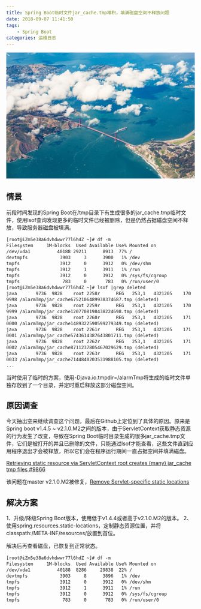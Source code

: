 ```yaml
---
title: Spring Boot临时文件jar_cache.tmp堆积，填满磁盘空间不释放问题
date: 2018-09-07 11:41:50
tags:
    - Spring Boot
categories: 运维日志
---
```

![homePage](/upload/homePage/20180907140001.jpg)
<!--more-->

## 情景
前段时间发现的Spring Boot在/tmp目录下有生成很多的jar_cache.tmp临时文件，使用lsof查询发现更多的临时文件已经被删除，但是仍然占据磁盘空间不释放，导致服务器磁盘被填满。

```
[root@iZm5e38a6dvhdwwr77l6hdZ ~]# df -m
Filesystem     1M-blocks  Used Available Use% Mounted on
/dev/vda1          40188 29211      8913  77% /
devtmpfs            3903     3      3900   1% /dev
tmpfs               3912     0      3912   0% /dev/shm
tmpfs               3912     1      3911   1% /run
tmpfs               3912     0      3912   0% /sys/fs/cgroup
tmpfs                783     0       783   0% /run/user/0
[root@iZm5e38a6dvhdwwr77l6hdZ ~]# lsof |grep deleted
java       9736  9828    root 2258r      REG   253,1   4321205    170  9998 /alarmTmp/jar_cache6752106489938374687.tmp (deleted)
java       9736  9828    root 2259r      REG   253,1   4321205    170  9999 /alarmTmp/jar_cache1207708198438224698.tmp (deleted)
java       9736  9828    root 2260r      REG   253,1   4321205    171  0000 /alarmTmp/jar_cache1489322590599279349.tmp (deleted)
java       9736  9828    root 2261r      REG   253,1   4321205    171  0001 /alarmTmp/jar_cache5743614387643801711.tmp (deleted)
java       9736  9828    root 2262r      REG   253,1   4321205    171  0002 /alarmTmp/jar_cache8711237805467029629.tmp (deleted)
java       9736  9828    root 2263r      REG   253,1   4321205    171  0033 /alarmTmp/jar_cache7144840203531988105.tmp (deleted)
...
```

当时使用了临时的方案，使用-Djava.io.tmpdir=/alarmTmp将生成的临时文件单独存放到了一个目录，并定时重启释放这部分磁盘空间。

## 原因调查
今天抽出空来继续调查这个问题，最后在Github上定位到了具体的原因。原来是Spring boot v1.4.5 ~ v2.1.0.M2之间的版本，由于ServletContext获取静态资源的行为发生了改变，导致在Spring Boot临时目录生成的很多jar_cache.tmp文件，它们是被打开的并且已删除的文件，只能通过lsof才能查看，这些文件直到应用程序退出才会被释放，所以它们会在程序运行期间一直占据空间并填满磁盘。

[Retrieving static resource via ServletContext root creates (many) jar_cache tmp files #9866](https://github.com/spring-projects/spring-boot/issues/9866)

该问题在master v2.1.0.M2被修复，[Remove Servlet-specific static locations](https://github.com/spring-projects/spring-boot/commit/9dd3fb70e290bd426cd8377036f7174f9d8ddf3d)
   
## 解决方案
1、升级/降级Spring Boot版本，使用低于v1.4.4或者高于v2.1.0.M2的版本。
2、使用spring.resources.static-locations，定制静态资源位置，并将classpath:/META-INF/resources/放置到首位。

解决后再查看磁盘，已恢复到正常状态。
```
[root@iZm5e38a6dvhdwwr77l6hdZ ~]# df -m
Filesystem     1M-blocks  Used Available Use% Mounted on
/dev/vda1          40188  8286     29838  22% /
devtmpfs            3903     8      3896   1% /dev
tmpfs               3912     0      3912   0% /dev/shm
tmpfs               3912     1      3911   1% /run
tmpfs               3912     0      3912   0% /sys/fs/cgroup
tmpfs                783     0       783   0% /run/user/0
```



